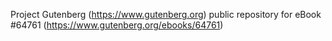 Project Gutenberg (https://www.gutenberg.org) public repository for
eBook #64761 (https://www.gutenberg.org/ebooks/64761)
